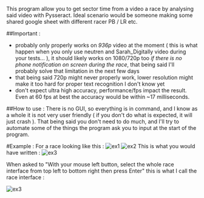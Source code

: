 This program allow you to get sector time from a video a race by analysing said video with Pysseract.
Ideal scenario would be someone making some shared google sheet with different racer PB / LR etc.

##Important :
- probably only properly works on *936p* video at the moment ( this is what happen when you only use neutren and Sarah_Digitally video during your tests... ), it should likely works on 1080/720p too *if there is no phone notification on screen during the race*, that being said I'll probably solve that limitation in the next few days
- that being said 720p might never properly work, lower resolution might make it too hard for proper text recognition I don't know yet
- don't expect ultra high accuracy, performance/fps impact the result. Even at 60 fps at best the accuracy would be within ~17 milliseconds.

##How to use :
There is no GUI, so everything is in command, and I know as a whole it is not very user friendly ( if you don't do what is expected, it will just crash ).
That being said you don't need to do much, and I'll try to automate some of the things the program ask you to input at the start of the program.

#Example :
For a race looking like this :
![ex1](https://i.imgur.com/yqjAGLT.png)
![ex2](https://i.imgur.com/mCQaDaV.png)
This is what you would have written :
![ex3](https://i.imgur.com/Z86tXU4.png)

When asked to "With your mouse left button, select the whole race interface from top left to bottom right then press Enter"
this is what I call the race interface :

![ex3](https://i.imgur.com/BpREiPt.png)
